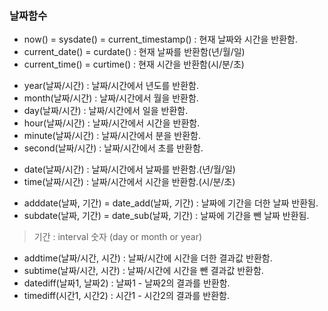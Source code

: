 ### 날짜함수
- now() = sysdate() = current_timestamp() : 현재 날짜와 시간을 반환함.
- current_date() = curdate() : 현재 날짜를 반환함(년/월/일)
- current_time() = curtime() : 현재 시간을 반환함(시/분/초)
>
- year(날짜/시간) : 날짜/시간에서 년도를 반환함.
- month(날짜/시간) : 날짜/시간에서 월을 반환함.
- day(날짜/시간) : 날짜/시간에서 일을 반환함.
- hour(날짜/시간) : 날짜/시간에서 시간을 반환함.
- minute(날짜/시간) : 날짜/시간에서 분을 반환함.
- second(날짜/시간) : 날짜/시간에서 초를 반환함.
>
-  date(날짜/시간) : 날짜/시간에서 날짜를 반환함.(년/월/일)
- time(날짜/시간) : 날짜/시간에서 시간을 반환함.(시/분/초)
>
- adddate(날짜, 기간) = date_add(날짜, 기간) : 날짜에 기간을 더한 날짜 반환됨.
- subdate(날짜, 기간) = date_sub(날짜, 기간) : 날짜에 기간을 뺀 날짜 반환됨.
>기간 : interval 숫자 (day or month or year)
- addtime(날짜/시간, 시간) : 날짜/시간에 시간을 더한 결과값 반환함.
- subtime(날짜/시간, 시간) : 날짜/시간에 시간을 뺀 결과값 반환함.
- datediff(날짜1, 날짜2) : 날짜1 - 날짜2의 결과를 반환함.
- timediff(시간1, 시간2) : 시간1 - 시간2의 결과를 반환함.